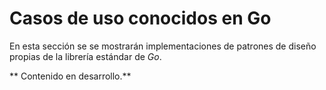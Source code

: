 # Casos de uso conocidos en Go

En esta sección se se mostrarán implementaciones de patrones de diseño propias de la librería estándar de _Go_.

** Contenido en desarrollo.**
